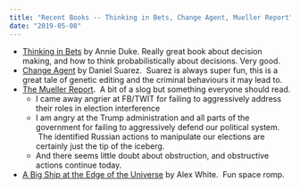 ```yaml
---
title: "Recent Books -- Thinking in Bets, Change Agent, Mueller Report"
date: "2019-05-08"
---
```


- [Thinking in Bets](https://www.amazon.com/Thinking-Bets-Making-Smarter-Decisions/dp/0735216371 "Amazon") by Annie Duke. Really great book about decision making, and how to think probabilistically about decisions. Very good.
- [Change Agent](https://www.amazon.com/Change-Agent-Daniel-Suarez-ebook/dp/B01J2SU2YO/) by Daniel Suarez.  Suarez is always super fun, this is a great tale of genetic editing and the criminal behaviours it may lead to.
- [The Mueller Report](https://www.justice.gov/storage/report.pdf).  A bit of a slog but something everyone should read.
    - I came away angrier at FB/TWIT for failing to aggressively address their roles in election interference
    - I am angry at the Trump administration and all parts of the government for failing to aggressively defend our political system.  The identified Russian actions to manipulate our elections are certainly just the tip of the iceberg.
    - And there seems little doubt about obstruction, and obstructive actions continue today.
- [A Big Ship at the Edge of the Universe](https://www.amazon.com/Ship-Edge-Universe-Salvagers-Book-ebook/dp/B0763KVBBH) by Alex White.  Fun space romp.
